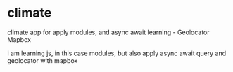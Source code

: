 # climate

climate app for apply modules, and async await learning - Geolocator Mapbox

i am learning js, in this case modules, but also apply async await query and geolocator with mapbox
